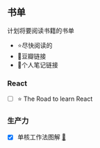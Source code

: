 ## 书单

计划将要阅读书籍的书单

* :star:尽快阅读的
* :book:豆瓣链接
* :notebook:个人笔记链接

### React

-[ ] :star: The Road to learn React

### 生产力

-[x] 单核工作法图解 [:book:](https://book.douban.com/subject/27177909/)





